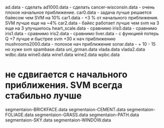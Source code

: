 ad.data - сделать
ad1000.data - сделать
cancer-wisconsin.data - очень плохое начальное приближение.
car0.data - задача лучше решается байесом чем SVM на 10%
car1.data - +3 % от начального приближения. SVM лучше еще на ~4%
car2.data - байес работает лучше чем svm на 3  еще на 3 улучшилось
heart_scale.data - сравнимо
iris0.data - сравнимо
iris1.data - сравнимо
iris2.data - сравнимо
liver.data - c функцией потерь Q +7 лучше и быстрее svm +30 к нач приближению
mushrooms2000.data - полохое нач приближение
sonar.data - + 10 - 15  но хуже svm
spambase.data
uni_grman.data
vlada.data
vlada2.data
wdbc.data
wine0.data
wine1.data
wine2.data
wpbc.data

# не сдвигается с начального приближения. SVM всегда стабильно лучше
segmentaion-BRICKFACE.data
segmentaion-CEMENT.data
segmentaion-FOLIAGE.data
segmentaion-GRASS.data
segmentaion-PATH.data
segmentaion-SKY.data
segmentaion-WINDOW.data